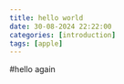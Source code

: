```yaml
---
title: hello world
date: 30-08-2024 22:22:00
categories: [introduction]
tags: [apple]
---
```

#hello again

